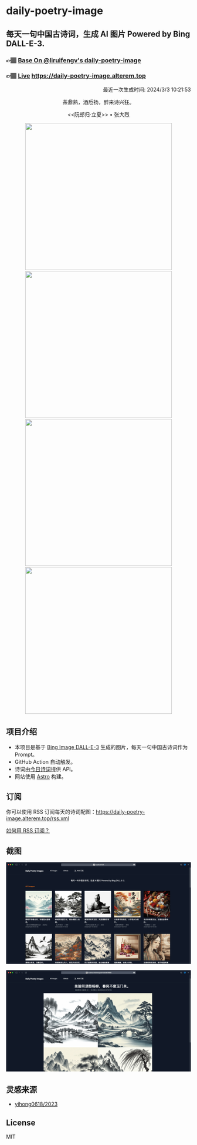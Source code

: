 
# daily-poetry-image

## 每天一句中国古诗词，生成 AI 图片 Powered by Bing DALL-E-3.

### 👉🏽 [Base On @liruifengv's daily-poetry-image](https://github.com/liruifengv/daily-poetry-image)

### 👉🏽 [Live](https://daily-poetry-image.alterem.top/) https://daily-poetry-image.alterem.top

<p align="right">
  最近一次生成时间: 2024/3/3 10:21:53
</p>
<p align="center">
茶鼎熟，酒卮扬，醉来诗兴狂。
</p>
<p align="center">
<<阮郎归·立夏>> • 张大烈
</p>
<p align="center">
<img src="https://tse3.mm.bing.net/th/id/OIG4.kyhFnMoKevtHC.r_qEJY" height="400" width="400" />
<img src="https://tse2.mm.bing.net/th/id/OIG4.DNA1EoityurFEtBKWsP9" height="400" width="400" />
<img src="https://tse2.mm.bing.net/th/id/OIG4.DXrtLLj3a_Fl_77ZNc43" height="400" width="400" />
<img src="https://tse1.mm.bing.net/th/id/OIG4._AnxuajQV_1upSUilpMM" height="400" width="400" />
</p>

## 项目介绍

-   本项目是基于 [Bing Image DALL-E-3](https://www.bing.com/images/create) 生成的图片，每天一句中国古诗词作为 Prompt。
-   GitHub Action 自动触发。
-   诗词由[今日诗词](https://www.jinrishici.com/)提供 API。
-   网站使用 [Astro](https://astro.build) 构建。

## 订阅

你可以使用 RSS 订阅每天的诗词配图：https://daily-poetry-image.alterem.top/rss.xml

[如何用 RSS 订阅？](https://zhuanlan.zhihu.com/p/55026716)

## 截图

![图片列表](./screenshots/Snipaste_2023-12-28_21-00-26.png)

![图片详情](./screenshots/Snipaste_2023-12-28_21-00-53.png)

## 灵感来源

-   [yihong0618/2023](https://github.com/yihong0618/2023)

## License

MIT
